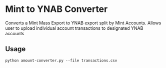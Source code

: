 # Mint to YNAB Converter
Converts a Mint Mass Export to YNAB export split by Mint Accounts. Allows user to upload individual account transactions to designated YNAB accounts

## Usage

```
python amount-converter.py --file transactions.csv 
```